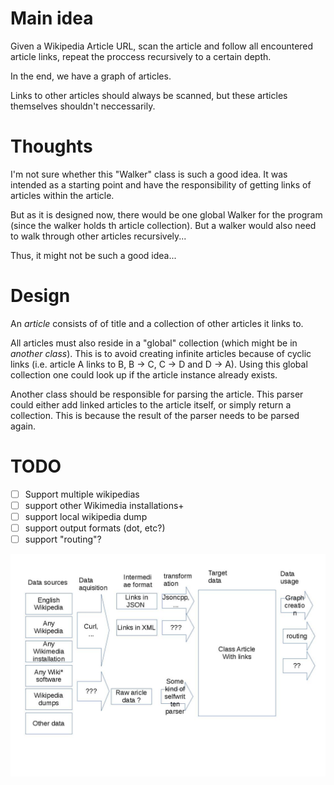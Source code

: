 # Main idea

Given a Wikipedia Article URL, scan the article and follow all encountered article links,
repeat the proccess recursively to a certain depth.

In the end, we have a graph of articles.

Links to other articles should always be scanned, but these articles themselves shouldn't neccessarily.

# Thoughts

I'm not sure whether this "Walker" class is such a good idea.
It was intended as a starting point and have the responsibility of getting links of articles within the article.

But as it is designed now, there would be one global Walker for the program (since the walker holds th article collection).
But a walker would also need to walk through other articles recursively...

Thus, it might not be such a good idea...

# Design

An *article* consists of of title and a collection of other articles it links to.

All articles must also reside in a "global" collection (which might be in *another class*).
This is to avoid creating infinite articles because of cyclic links (i.e. article A links to B, B -> C, C -> D and D -> A).
Using this global collection one could look up if the article instance already exists.

Another class should be responsible for parsing the article. This parser could either add linked articles
to the article itself, or simply return a collection. This is because the result of the parser needs to be
parsed again.

# TODO

 - [ ] Support multiple wikipedias
 - [ ] support other Wikimedia installations+
 - [ ] support local wikipedia dump
 - [ ] support output formats (dot, etc?)
 - [ ] support "routing"?

![overview](design.jpg)

